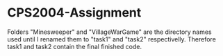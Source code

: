 # CPS2004-Assignment

Folders "Minesweeper" and "VillageWarGame" are the directory names used until I renamed them to "task1" and "task2" respectivelly. Therefore task1 and task2 contain the final finished code.
